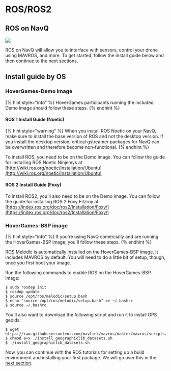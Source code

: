 # ROS/ROS2

## ROS on NavQ

![](../../../.gitbook/assets/image%20%2818%29.png)

ROS on NavQ will allow you to interface with sensors, control your drone using MAVROS, and more. To get started, follow the install guide below and then continue to the next sections.

## Install guide by OS

### HoverGames-Demo image

{% hint style="info" %}
HoverGames participants running the included Demo image should follow these steps.
{% endhint %}

#### ROS 1 Install Guide \(Noetic\)

{% hint style="warning" %}
When you install ROS Noetic on your NavQ, make sure to install the base version of ROS and not the desktop version. If you install the desktop version, critical gstreamer packages for NavQ can be overwritten and therefore become non-functional.
{% endhint %}

To install ROS, you need to be on the Demo image. You can follow the guide for installing ROS Noetic Ninjemys at [http://wiki.ros.org/noetic/Installation/Ubuntu](http://wiki.ros.org/noetic/Installation/Ubuntu)

#### ROS 2 Install Guide \(Foxy\)

To install ROS2,  you'll also need to be on the Demo image. You can follow the guide for installing ROS 2 Foxy Fitzroy at [https://index.ros.org/doc/ros2/Installation/Foxy/](https://index.ros.org/doc/ros2/Installation/Foxy/)

### HoverGames-BSP image

{% hint style="info" %}
If you're using NavQ comercially and are running the HoverGames-BSP image, you'll follow these steps.
{% endhint %}

ROS Melodic is automatically installed on the HoverGames-BSP image. It includes MAVROS by default. You will need to do a little bit of setup, though, once you first boot your image.

Run the following commands to enable ROS on the HoverGames-BSP image:

```text
$ sudo rosdep init
$ rosdep update
$ source /opt/ros/melodic/setup.bash
$ echo "source /opt/ros/melodic/setup.bash" >> ~/.bashrc
$ source ~/.bashrc
```

You'll also want to download the following script and run it to install GPS geoids:

```text
$ wget https://raw.githubusercontent.com/mavlink/mavros/master/mavros/scripts/install_geographiclib_datasets.sh
$ chmod a+x ./install_geographiclib_datasets.sh
$ ./install_geographiclib_datasets.sh
```

Now, you can continue with the ROS tutorials for setting up a build environment and installing your first package. We will go over this in the [next section](untitled.md).

